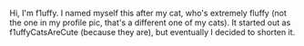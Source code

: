 Hi, I'm f1uffy. I named myself this after my cat, who's extremely fluffy (not the one in my profile pic, that's a different one of my cats). It started out as f1uffyCatsAreCute (because they are), but eventually I decided to shorten it.
